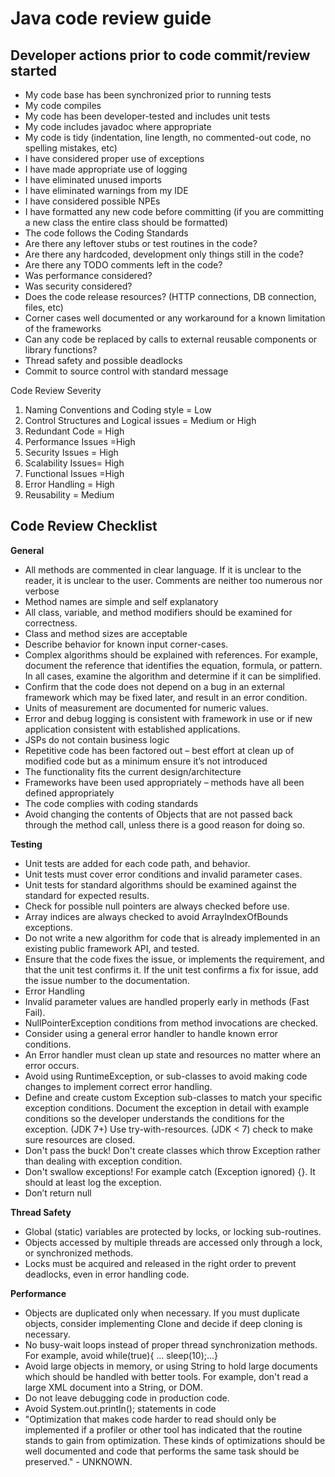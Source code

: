 Java code review guide
=======================
Developer actions prior to code commit/review started
------------------------------------------------------

* My code base has been synchronized prior to running tests
* My code compiles
* My code has been developer-tested and includes unit tests
* My code includes javadoc where appropriate
* My code is tidy (indentation, line length, no commented-out code, no spelling mistakes, etc)
* I have considered proper use of exceptions
* I have made appropriate use of logging
* I have eliminated unused imports
* I have eliminated warnings from my IDE
* I have considered possible NPEs
* I have formatted any new code before committing (if you are committing a new class the entire class should be formatted)
* The code follows the Coding Standards
* Are there any leftover stubs or test routines in the code?
* Are there any hardcoded, development only things still in the code?
* Are there any TODO comments left in the code?
* Was performance considered?
* Was security considered?
* Does the code release resources? (HTTP connections, DB connection, files, etc)
* Corner cases well documented or any workaround for a known limitation of the frameworks
* Can any code be replaced by calls to external reusable components or library functions?
* Thread safety and possible deadlocks
* Commit to source control with standard message
 
Code Review Severity
1. Naming Conventions and Coding style = Low
2. Control Structures and Logical issues = Medium or High
3. Redundant Code = High
4. Performance Issues =High
5. Security Issues = High
6. Scalability Issues= High
7. Functional Issues =High
8. Error Handling = High
9. Reusability = Medium
 
Code Review Checklist
----------------------
__General__

* All methods are commented in clear language. If it is unclear to the reader, it is unclear to the user. Comments are neither too numerous nor verbose
* Method names are simple and self explanatory
* All class, variable, and method modifiers should be examined for correctness.
* Class and method sizes are acceptable 
* Describe behavior for known input corner-cases.
* Complex algorithms should be explained with references. For example, document the reference that identifies the equation, formula, or pattern. In all cases, examine the algorithm and determine if it can be simplified.
* Confirm that the code does not depend on a bug in an external framework which may be fixed later, and result in an error condition.
* Units of measurement are documented for numeric values.
* Error and debug logging is consistent with framework in use or if new application consistent with established applications.
* JSPs do not contain business logic
* Repetitive code has been factored out – best effort at clean up of modified code but as a minimum ensure it’s not introduced
* The functionality fits the current design/architecture
* Frameworks have been used appropriately – methods have all been defined appropriately
* The code complies with coding standards
* Avoid changing the contents of Objects that are not passed back through the method call, unless there is a good reason for doing so.

__Testing__

* Unit tests are added for each code path, and behavior. 
* Unit tests must cover error conditions and invalid parameter cases.
* Unit tests for standard algorithms should be examined against the standard for expected results.
* Check for possible null pointers are always checked before use.
* Array indices are always checked to avoid ArrayIndexOfBounds exceptions.
* Do not write a new algorithm for code that is already implemented in an existing public framework API, and tested.
* Ensure that the code fixes the issue, or implements the requirement, and that the unit test confirms it. If the unit test confirms a fix for issue, add the issue number to the documentation.
* Error Handling
* Invalid parameter values are handled properly early in methods (Fast Fail).
* NullPointerException conditions from method invocations are checked.
* Consider using a general error handler to handle known error conditions.
* An Error handler must clean up state and resources no matter where an error occurs.
* Avoid using RuntimeException, or sub-classes to avoid making code changes to implement correct error handling.
* Define and create custom Exception sub-classes to match your specific exception conditions. Document the exception in detail with example conditions so the developer understands the conditions for the exception.
(JDK 7+) Use try-with-resources. (JDK < 7) check to make sure resources are closed.
* Don't pass the buck! Don't create classes which throw Exception rather than dealing with exception condition.
* Don't swallow exceptions! For example catch (Exception ignored) {}. It should at least log the exception.
* Don’t return null

__Thread Safety__

* Global (static) variables are protected by locks, or locking sub-routines.
* Objects accessed by multiple threads are accessed only through a lock, or synchronized methods.
* Locks must be acquired and released in the right order to prevent deadlocks, even in error handling code.

__Performance__
* Objects are duplicated only when necessary. If you must duplicate objects, consider implementing Clone and decide if deep cloning is necessary.
* No busy-wait loops instead of proper thread synchronization methods. For example, avoid while(true){ ... sleep(10);...}
* Avoid large objects in memory, or using String to hold large documents which should be handled with better tools. For example, don't read a large XML document into a String, or DOM.
* Do not leave debugging code in production code.
* Avoid System.out.println(); statements in code
* "Optimization that makes code harder to read should only be implemented if a profiler or other tool has indicated that the routine stands to gain from optimization. These kinds of optimizations should be well documented and code that performs the same task should be preserved." - UNKNOWN.